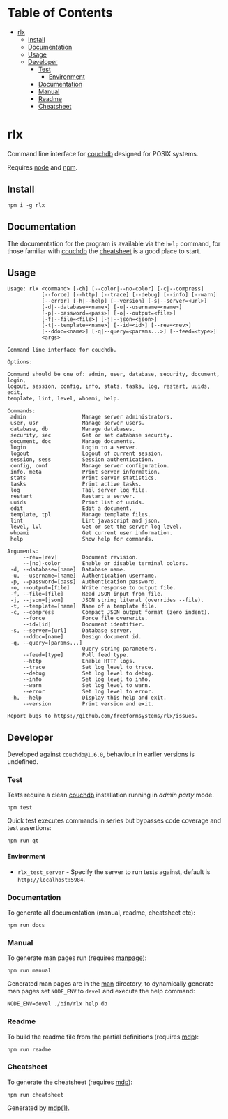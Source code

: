 Table of Contents
=================

* [rlx](#rlx)
  * [Install](#install)
  * [Documentation](#documentation)
  * [Usage](#usage)
  * [Developer](#developer)
    * [Test](#test)
      * [Environment](#environment)
    * [Documentation](#documentation-1)
    * [Manual](#manual)
    * [Readme](#readme)
    * [Cheatsheet](#cheatsheet)

rlx
===

Command line interface for [couchdb](http://couchdb.apache.org) designed for POSIX systems.

Requires [node](http://nodejs.org) and [npm](http://www.npmjs.org).

## Install

```
npm i -g rlx
```

## Documentation

The documentation for the program is available via the `help` command, for those familiar with [couchdb](http://couchdb.apache.org) the [cheatsheet](https://github.com/freeformsystems/rlx/blob/master/doc/cheatsheet.md) is a good place to start.

## Usage

```
Usage: rlx <command> [-ch] [--color|--no-color] [-c|--compress]
           [--force] [--http] [--trace] [--debug] [--info] [--warn]
           [--error] [-h|--help] [--version] [-s|--server=<url>]
           [-d|--database=<name>] [-u|--username=<name>]
           [-p|--password=<pass>] [-o|--output=<file>]
           [-f|--file=<file>] [-j|--json=<json>]
           [-t|--template=<name>] [--id=<id>] [--rev=<rev>]
           [--ddoc=<name>] [-q|--query=<params...>] [--feed=<type>]
           <args>

Command line interface for couchdb.

Options:

Command should be one of: admin, user, database, security, document, login,
logout, session, config, info, stats, tasks, log, restart, uuids, edit,
template, lint, level, whoami, help.

Commands:
 admin                  Manage server administrators.
 user, usr              Manage server users.
 database, db           Manage databases.
 security, sec          Get or set database security.
 document, doc          Manage documents.
 login                  Login to a server.
 logout                 Logout of current session.
 session, sess          Session authentication.
 config, conf           Manage server configuration.
 info, meta             Print server information.
 stats                  Print server statistics.
 tasks                  Print active tasks.
 log                    Tail server log file.
 restart                Restart a server.
 uuids                  Print list of uuids.
 edit                   Edit a document.
 template, tpl          Manage template files.
 lint                   Lint javascript and json.
 level, lvl             Get or set the server log level.
 whoami                 Get current user information.
 help                   Show help for commands.

Arguments:
     --rev=[rev]        Document revision.
     --[no]-color       Enable or disable terminal colors.
 -d, --database=[name]  Database name.
 -u, --username=[name]  Authentication username.
 -p, --password=[pass]  Authentication password.
 -o, --output=[file]    Write response to output file.
 -f, --file=[file]      Read JSON input from file.
 -j, --json=[json]      JSON string literal (overrides --file).
 -t, --template=[name]  Name of a template file.
 -c, --compress         Compact JSON output format (zero indent).
     --force            Force file overwrite.
     --id=[id]          Document identifier.
 -s, --server=[url]     Database server.
     --ddoc=[name]      Design document id.
 -q, --query=[params...]
                        Query string parameters.
     --feed=[type]      Poll feed type.
     --http             Enable HTTP logs.
     --trace            Set log level to trace.
     --debug            Set log level to debug.
     --info             Set log level to info.
     --warn             Set log level to warn.
     --error            Set log level to error.
 -h, --help             Display this help and exit.
     --version          Print version and exit.

Report bugs to https://github.com/freeformsystems/rlx/issues.
```

## Developer

Developed against `couchdb@1.6.0`, behaviour in earlier versions is undefined.

### Test

Tests require a clean [couchdb](http://couchdb.apache.org) installation running in *admin party* mode.

```
npm test
```

Quick test executes commands in series but bypasses code coverage and test assertions:

```
npm run qt
```

#### Environment

* `rlx_test_server` - Specify the server to run tests against, default is `http://localhost:5984`.

### Documentation

To generate all documentation (manual, readme, cheatsheet etc):

```
npm run docs
```

### Manual

To generate man pages run (requires [manpage](https://github.com/freeformsystems/cli-manpage)):

```
npm run manual
```

Generated man pages are in the [man](https://github.com/freeformsystems/rlx/blob/master/doc/man) directory, to dynamically generate man pages set `NODE_ENV` to `devel` and execute the help command:

```
NODE_ENV=devel ./bin/rlx help db
```

### Readme

To build the readme file from the partial definitions (requires [mdp](https://github.com/freeformsystems/mdp)):

```
npm run readme
```

### Cheatsheet

To generate the cheatsheet (requires [mdp](https://github.com/freeformsystems/mdp)):

```
npm run cheatsheet
```

Generated by [mdp(1)](https://github.com/freeformsystems/mdp).

[couchdb]: http://couchdb.apache.org
[node]: http://nodejs.org
[npm]: http://www.npmjs.org
[man]: https://github.com/freeformsystems/rlx/blob/master/doc/man
[mdp]: https://github.com/freeformsystems/mdp
[manpage]: https://github.com/freeformsystems/cli-manpage
